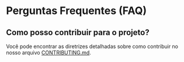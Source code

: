 # Perguntas Frequentes (FAQ)

## Como posso contribuir para o projeto?

Você pode encontrar as diretrizes detalhadas sobre como contribuir no nosso arquivo [CONTRIBUTING.md](../CONTRIBUTING.md).

